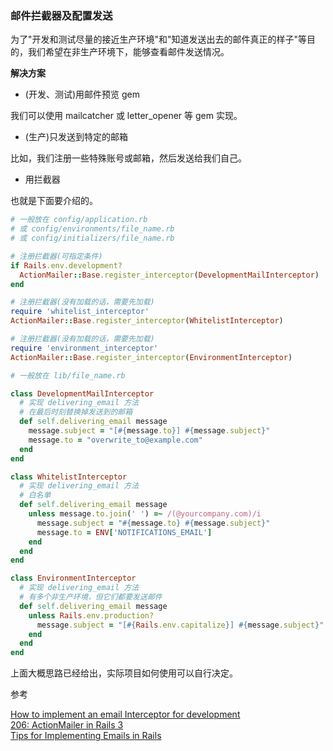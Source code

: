 ### 邮件拦截器及配置发送

为了"开发和测试尽量的接近生产环境"和"知道发送出去的邮件真正的样子"等目的，我们希望在非生产环境下，能够查看邮件发送情况。

**解决方案**

- (开发、测试)用邮件预览 gem

我们可以使用 mailcatcher 或 letter_opener 等 gem 实现。

- (生产)只发送到特定的邮箱

比如，我们注册一些特殊账号或邮箱，然后发送给我们自己。

- 用拦截器

也就是下面要介绍的。

```ruby
# 一般放在 config/application.rb
# 或 config/environments/file_name.rb
# 或 config/initializers/file_name.rb

# 注册拦截器(可指定条件)
if Rails.env.development?
  ActionMailer::Base.register_interceptor(DevelopmentMailInterceptor)
end

# 注册拦截器(没有加载的话，需要先加载)
require 'whitelist_interceptor'
ActionMailer::Base.register_interceptor(WhitelistInterceptor)

# 注册拦截器(没有加载的话，需要先加载)
require 'environment_interceptor'
ActionMailer::Base.register_interceptor(EnvironmentInterceptor)
```

```ruby
# 一般放在 lib/file_name.rb

class DevelopmentMailInterceptor
  # 实现 delivering_email 方法
  # 在最后时刻替换掉发送到的邮箱
  def self.delivering_email message
    message.subject = "[#{message.to}] #{message.subject}"
    message.to = "overwrite_to@example.com"
  end
end

class WhitelistInterceptor
  # 实现 delivering_email 方法
  # 白名单
  def self.delivering_email message
    unless message.to.join(' ') =~ /(@yourcompany.com)/i
      message.subject = "#{message.to} #{message.subject}"
      message.to = ENV['NOTIFICATIONS_EMAIL']
    end
  end
end

class EnvironmentInterceptor
  # 实现 delivering_email 方法
  # 有多个非生产环境，但它们都要发送邮件
  def self.delivering_email message
    unless Rails.env.production?
      message.subject = "[#{Rails.env.capitalize}] #{message.subject}"
    end
  end
end
```

上面大概思路已经给出，实际项目如何使用可以自行决定。

参考

[How to implement an email Interceptor for development](http://blog.crowdint.com/2012/02/23/how-to-implement-an-email-interceptor-for-development.html)<br>
[206: ActionMailer in Rails 3](http://cn.asciicasts.com/episodes/206-actionmailer-in-rails3)<br>
[Tips for Implementing Emails in Rails](http://www.jacopretorius.net/2013/11/tips-for-implementing-emails-in-rails.html)
